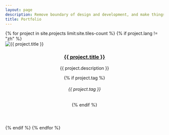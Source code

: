```yaml
---
layout: page
description: Remove boundary of design and development, and make things motivated
title: Portfolio
---
```


<!-- Main -->
<div id="main">

<!-- One -->
<section id="one" class="tiles">
	{% for project in site.projects limit:site.tiles-count %}
        {% if project.lang != "zh" %}
            <article>
                <span class="image">
                    <img src="{{ site.baseurl }}{{ project.image }}" alt="{{ project.title }}" />
                </span>
                <header class="major">
                    <h3><a href="{{ site.baseurl }}{{ project.url }}" class="link">{{ project.title }}</a></h3>
                    <p>{{ project.description }}</p>
                    {% if project.tag %}<h6 class="icon fa-tag"> {{ project.tag }}</h6>{% endif %}
                </header>
            </article>
        {% endif %}
	{% endfor %}
</section>

</div>
